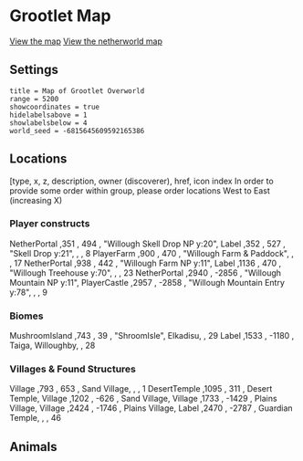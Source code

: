 # Grootlet Map #

[View the map][grootletmap]
[View the netherworld map][grootletnethermap]

## Settings ##

```
title = Map of Grootlet Overworld
range = 5200
showcoordinates = true
hidelabelsabove = 1
showlabelsbelow = 4
world_seed = -6815645609592165386
```

## Locations ##
[type, x, z, description, owner (discoverer), href, icon index
In order to provide some order within group, please order locations West to East (increasing X)

### Player constructs ###
NetherPortal    ,351   , 494   , "Willough Skell Drop NP y:20", 
Label           ,352   , 527   , "Skell Drop y:21", , , 8
PlayerFarm      ,900   , 470   , "Willough Farm & Paddock", , , 17
NetherPortal    ,938   , 442   , "Willough Farm NP y:11",
Label           ,1136  , 470   , "Willough Treehouse y:70", , , 23
NetherPortal    ,2940  , -2856 , "Willough Mountain NP y:11", 
PlayerCastle    ,2957  , -2858 , "Willough Mountain Entry y:78", , , 9



### Biomes ###
MushroomIsland  ,743   , 39    , "ShroomIsle", Elkadisu, , 29
Label           ,1533  , -1180 , Taiga, Willoughby, , 28


### Villages & Found Structures ###
Village         ,793   , 653   , Sand Village, , , 1
DesertTemple    ,1095  , 311   , Desert Temple, 
Village         ,1202  , -626  , Sand Village, 
Village         ,1733  , -1429 , Plains Village, 
Village         ,2424  , -1746 , Plains Village, 
Label           ,2470  , -2787 , Guardian Temple, , , 46


## Animals ###



[grootletmap]: <http://mlippert.github.io/MCWorldMaps/minecraft-map/index.html?src=https%3A%2F%2Fraw.githubusercontent.com%2Fmlippert%2FMCWorldMaps%2Fgh-pages%2Fworlds%2Fgrootlet%2Foverworld-locations.md&oceansrc=..%2Fworlds%2Fgrootlet%2Focean_mask.png> "Grootlet Minecraft Explorer's Map"
[grootletnethermap]: <http://mlippert.github.io/MCWorldMaps/minecraft-map/index.html?src=https%3A%2F%2Fraw.githubusercontent.com%2Fmlippert%2FMCWorldMaps%2Fgh-pages%2Fworlds%2Fgrootlet%2Fnetherworld-locations.md> "Groot Netherworld Minecraft Explorer's Map"
